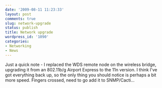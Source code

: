 ```yaml
---
date: '2009-08-11 11:23:33'
layout: post
comments: true
slug: network-upgrade
status: publish
title: Network upgrade
wordpress_id: '1090'
categories:
- Networking
- News
---
```


Just a quick note - I replaced the WDS remote node on the wireless bridge, upgrading it from an 802.11b/g Airport Express to the 11n version. I think I've got everything back up, so the only thing you should notice is perhaps a bit more speed. Fingers crossed, need to go add it to SNMP/Cacti...

